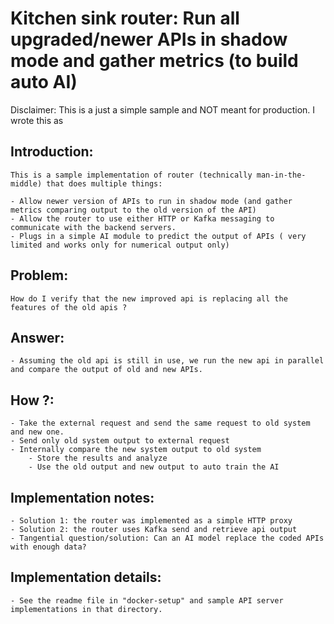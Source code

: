 # Kitchen sink router: Run all upgraded/newer APIs in shadow mode and gather metrics (to build auto AI)

Disclaimer: This is a just a simple sample and NOT meant for production. I wrote this as 

## Introduction:
    This is a sample implementation of router (technically man-in-the-middle) that does multiple things:

    - Allow newer version of APIs to run in shadow mode (and gather metrics comparing output to the old version of the API)
    - Allow the router to use either HTTP or Kafka messaging to communicate with the backend servers.
    - Plugs in a simple AI module to predict the output of APIs ( very limited and works only for numerical output only)

## Problem:
    How do I verify that the new improved api is replacing all the features of the old apis ?

## Answer:
    - Assuming the old api is still in use, we run the new api in parallel and compare the output of old and new APIs.

## How ?:
    - Take the external request and send the same request to old system and new one. 
    - Send only old system output to external request
    - Internally compare the new system output to old system
        - Store the results and analyze
        - Use the old output and new output to auto train the AI

## Implementation notes:
    - Solution 1: the router was implemented as a simple HTTP proxy
    - Solution 2: the router uses Kafka send and retrieve api output
    - Tangential question/solution: Can an AI model replace the coded APIs with enough data?

## Implementation details:
    - See the readme file in "docker-setup" and sample API server implementations in that directory.



        